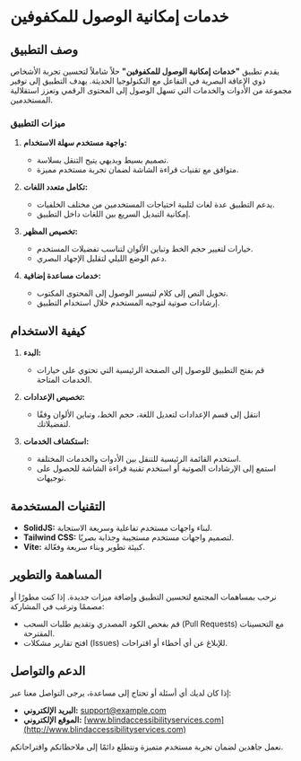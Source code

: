 # خدمات إمكانية الوصول للمكفوفين

## وصف التطبيق

يقدم تطبيق **"خدمات إمكانية الوصول للمكفوفين"** حلاً شاملاً لتحسين تجربة الأشخاص ذوي الإعاقة البصرية في التفاعل مع التكنولوجيا الحديثة. يهدف التطبيق إلى توفير مجموعة من الأدوات والخدمات التي تسهل الوصول إلى المحتوى الرقمي وتعزز استقلالية المستخدمين.

### ميزات التطبيق

1. **واجهة مستخدم سهلة الاستخدام:**
   - تصميم بسيط وبديهي يتيح التنقل بسلاسة.
   - متوافق مع تقنيات قراءة الشاشة لضمان تجربة مستخدم مميزة.

2. **تكامل متعدد اللغات:**
   - يدعم التطبيق عدة لغات لتلبية احتياجات المستخدمين من مختلف الخلفيات.
   - إمكانية التبديل السريع بين اللغات داخل التطبيق.

3. **تخصيص المظهر:**
   - خيارات لتغيير حجم الخط وتباين الألوان لتناسب تفضيلات المستخدم.
   - دعم الوضع الليلي لتقليل الإجهاد البصري.

4. **خدمات مساعدة إضافية:**
   - تحويل النص إلى كلام لتيسير الوصول إلى المحتوى المكتوب.
   - إرشادات صوتية لتوجيه المستخدم خلال استخدام التطبيق.

## كيفية الاستخدام

1. **البدء:**
   - قم بفتح التطبيق للوصول إلى الصفحة الرئيسية التي تحتوي على خيارات الخدمات المتاحة.

2. **تخصيص الإعدادات:**
   - انتقل إلى قسم الإعدادات لتعديل اللغة، حجم الخط، وتباين الألوان وفقًا لتفضيلاتك.

3. **استكشاف الخدمات:**
   - استخدم القائمة الرئيسية للتنقل بين الأدوات والخدمات المختلفة.
   - استمع إلى الإرشادات الصوتية أو استخدم تقنية قراءة الشاشة للحصول على توجيهات.

## التقنيات المستخدمة

- **SolidJS:** لبناء واجهات مستخدم تفاعلية وسريعة الاستجابة.
- **Tailwind CSS:** لتصميم واجهات مستخدم مستجيبة وجذابة بصريًا.
- **Vite:** كبيئة تطوير وبناء سريعة وفعّالة.

## المساهمة والتطوير

نرحب بمساهمات المجتمع لتحسين التطبيق وإضافة ميزات جديدة. إذا كنت مطورًا أو مصممًا وترغب في المشاركة:

- قم بفحص الكود المصدري وتقديم طلبات السحب (Pull Requests) مع التحسينات المقترحة.
- افتح تقارير مشكلات (Issues) للإبلاغ عن أي أخطاء أو اقتراحات.

## الدعم والتواصل

إذا كان لديك أي أسئلة أو تحتاج إلى مساعدة، يرجى التواصل معنا عبر:

- **البريد الإلكتروني:** support@example.com
- **الموقع الإلكتروني:** [www.blindaccessibilityservices.com](http://www.blindaccessibilityservices.com)

نعمل جاهدين لضمان تجربة مستخدم متميزة ونتطلع دائمًا إلى ملاحظاتكم واقتراحاتكم.
